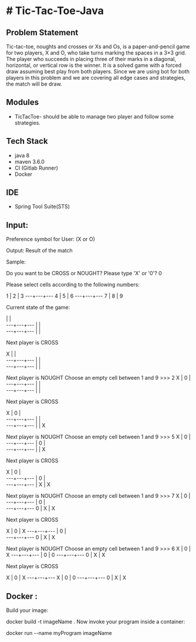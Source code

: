 # # Tic-Tac-Toe-Java

## Problem Statement

Tic-tac-toe, noughts and crosses or Xs and Os, is a paper-and-pencil game for two players, X and O, who take turns marking the spaces in a 3×3 grid.
The player who succeeds in placing three of their marks in a diagonal, horizontal, or vertical row is the winner.
It is a solved game with a forced draw assuming best play from both players. Since we are using bot for both players in this problem and we are covering all edge cases and strategies, the match will be draw.


## Modules

-  TicTacToe- should be able to manage two player and follow some strategies.

## Tech Stack
- java 8
- maven 3.6.0
- CI (Gitlab Runner)
- Docker

## IDE
- Spring Tool Suite(STS)

## Input:
Preference symbol for User: (X or O)

Output:
Result of the match



Sample:

Do you want to be CROSS or NOUGHT? Please type 'X' or '0'? 0

Please select cells according to the following numbers:

1 | 2 | 3
---+---+---
4 | 5 | 6
---+---+---
7 | 8 | 9

Current state of the game:

  |   |  
---+---+---
  |   |  
---+---+---
  |   |  

Next player is CROSS

X |   |  
---+---+---
  |   |  
---+---+---
  |   |  

Next player is NOUGHT
Choose an empty cell between 1 and 9  >>>   2
X | 0 |  
---+---+---
  |   |  
---+---+---
  |   |  

Next player is CROSS

X | 0 |  
---+---+---
  |   |  
---+---+---
  |   | X

Next player is NOUGHT
Choose an empty cell between 1 and 9  >>>   5
X | 0 |  
---+---+---
  | 0 |  
---+---+---
  |   | X

Next player is CROSS

X | 0 |  
---+---+---
  | 0 |  
---+---+---
  | X | X

Next player is NOUGHT
Choose an empty cell between 1 and 9  >>>   7
X | 0 |  
---+---+---
  | 0 |  
---+---+---
0 | X | X

Next player is CROSS

X | 0 | X
---+---+---
  | 0 |  
---+---+---
0 | X | X

Next player is NOUGHT
Choose an empty cell between 1 and 9  >>>   6
X | 0 | X
---+---+---
  | 0 | 0
---+---+---
0 | X | X

Next player is CROSS

X | 0 | X
---+---+---
X | 0 | 0
---+---+---
0 | X | X 



## Docker :
Build your image:

docker build -t imageName .
Now invoke your program inside a container:

docker run --name myProgram imageName